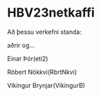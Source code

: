 # HBV23netkaffi
Að þessu verkefni standa:

aðrir og...


Einar Þór(eti2)

Róbert Nökkvi(RbrtNkvi)

Víkingur Brynjar(VikingurB)
